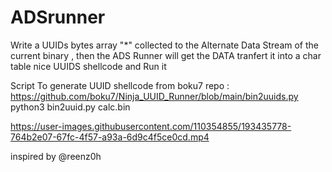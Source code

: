 # ADSrunner
Write a UUIDs bytes array "*" collected to the Alternate Data Stream of the current binary , then the  ADS Runner will get the DATA tranfert it into a char table nice UUIDS shellcode and Run it  


Script To generate UUID shellcode from boku7 repo : https://github.com/boku7/Ninja_UUID_Runner/blob/main/bin2uuids.py      
python3 bin2uuid.py calc.bin  

https://user-images.githubusercontent.com/110354855/193435778-764b2e07-67fc-4f57-a93a-6d9c4f5ce0cd.mp4

inspired by @reenz0h  
